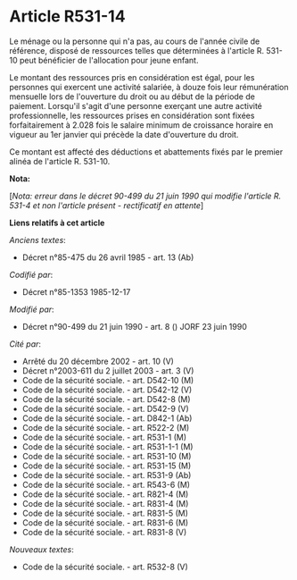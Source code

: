 # Article R531-14

Le ménage ou la personne qui n'a pas, au cours de l'année civile de référence, disposé de ressources telles que déterminées à
l'article R. 531-10 peut bénéficier de l'allocation pour jeune enfant. 

Le montant des ressources pris en considération est égal, pour les personnes qui exercent une activité salariée, à douze fois
leur rémunération mensuelle lors de l'ouverture du droit ou au début de la période de paiement. Lorsqu'il s'agit d'une
personne exerçant une autre activité professionnelle, les ressources prises en considération sont fixées forfaitairement à
2.028 fois le salaire minimum de croissance horaire en vigueur au 1er janvier qui précède la date d'ouverture du droit. 

Ce montant est affecté des déductions et abattements fixés par le premier alinéa de l'article R. 531-10.

**Nota:**

[*Nota: erreur dans le décret 90-499 du 21 juin 1990 qui modifie l'article R. 531-4 et non l'article présent - rectificatif
en attente*]

**Liens relatifs à cet article**

_Anciens textes_:

  - Décret n°85-475 du 26 avril 1985 - art. 13 (Ab)

_Codifié par_:

  - Décret n°85-1353 1985-12-17

_Modifié par_:

  - Décret n°90-499 du 21 juin 1990 - art. 8 () JORF 23 juin 1990

_Cité par_:

  - Arrêté du 20 décembre 2002 - art. 10 (V)
  - Décret n°2003-611 du 2 juillet 2003 - art. 3 (V)
  - Code de la sécurité sociale. - art. D542-10 (M)
  - Code de la sécurité sociale. - art. D542-12 (V)
  - Code de la sécurité sociale. - art. D542-8 (M)
  - Code de la sécurité sociale. - art. D542-9 (V)
  - Code de la sécurité sociale. - art. D842-1 (Ab)
  - Code de la sécurité sociale. - art. R522-2 (M)
  - Code de la sécurité sociale. - art. R531-1 (M)
  - Code de la sécurité sociale. - art. R531-1-1 (M)
  - Code de la sécurité sociale. - art. R531-10 (M)
  - Code de la sécurité sociale. - art. R531-15 (M)
  - Code de la sécurité sociale. - art. R531-9 (Ab)
  - Code de la sécurité sociale. - art. R543-6 (M)
  - Code de la sécurité sociale. - art. R821-4 (M)
  - Code de la sécurité sociale. - art. R831-4 (M)
  - Code de la sécurité sociale. - art. R831-5 (M)
  - Code de la sécurité sociale. - art. R831-6 (M)
  - Code de la sécurité sociale. - art. R831-8 (V)

_Nouveaux textes_:

  - Code de la sécurité sociale. - art. R532-8 (V)
